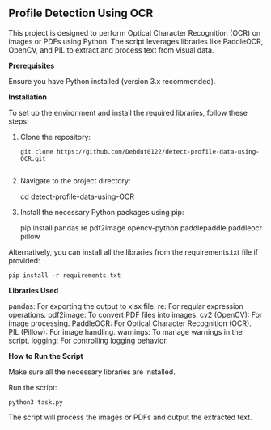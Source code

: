 <h2>Profile Detection Using OCR</h2>

This project is designed to perform Optical Character Recognition (OCR) on images or PDFs using Python. The script leverages libraries like PaddleOCR, OpenCV, and PIL to extract and process text from visual data.

**Prerequisites**

Ensure you have Python installed (version 3.x recommended). 

**Installation**

To set up the environment and install the required libraries, follow these steps:

1. Clone the repository:

    ```
    git clone https://github.com/Debdut0122/detect-profile-data-using-OCR.git


2. Navigate to the project directory:


    cd detect-profile-data-using-OCR


3. Install the necessary Python packages using pip:


    pip install pandas re pdf2image opencv-python paddlepaddle paddleocr pillow


Alternatively, you can install all the libraries from the requirements.txt file if provided:


    pip install -r requirements.txt


**Libraries Used**

pandas: For exporting the output to xlsx file.
re: For regular expression operations.
pdf2image: To convert PDF files into images.
cv2 (OpenCV): For image processing.
PaddleOCR: For Optical Character Recognition (OCR).
PIL (Pillow): For image handling.
warnings: To manage warnings in the script.
logging: For controlling logging behavior.

**How to Run the Script**

Make sure all the necessary libraries are installed.

Run the script:


    python3 task.py


The script will process the images or PDFs and output the extracted text.

